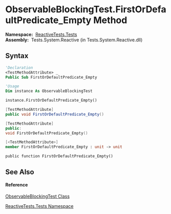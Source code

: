 # ObservableBlockingTest.FirstOrDefaultPredicate\_Empty Method

**Namespace:**  [ReactiveTests.Tests](ReactiveTests.Tests\ReactiveTests.Tests.md)  
**Assembly:**  Tests.System.Reactive (in Tests.System.Reactive.dll)

## Syntax

```vb
'Declaration
<TestMethodAttribute> _
Public Sub FirstOrDefaultPredicate_Empty
```

```vb
'Usage
Dim instance As ObservableBlockingTest

instance.FirstOrDefaultPredicate_Empty()
```

```csharp
[TestMethodAttribute]
public void FirstOrDefaultPredicate_Empty()
```

```c++
[TestMethodAttribute]
public:
void FirstOrDefaultPredicate_Empty()
```

```fsharp
[<TestMethodAttribute>]
member FirstOrDefaultPredicate_Empty : unit -> unit 
```

```jscript
public function FirstOrDefaultPredicate_Empty()
```

## See Also

#### Reference

[ObservableBlockingTest Class](ObservableBlockingTest\ObservableBlockingTest.md)

[ReactiveTests.Tests Namespace](ReactiveTests.Tests\ReactiveTests.Tests.md)




